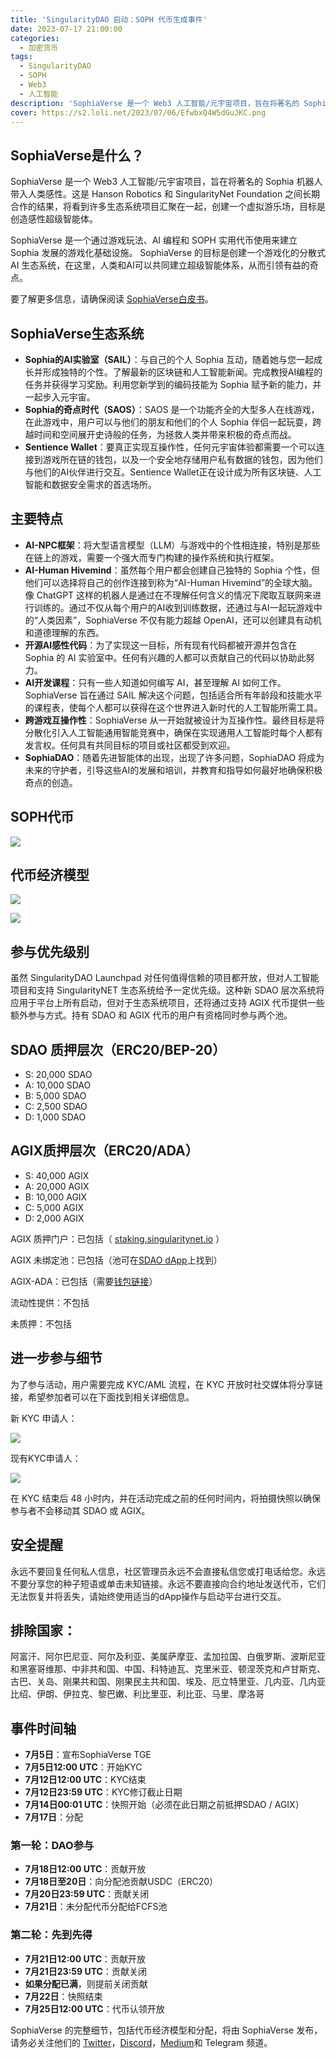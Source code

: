 ```yaml
---
title: 'SingularityDAO 启动：SOPH 代币生成事件'
date: 2023-07-17 21:00:00
categories:
  - 加密货币
tags:
  - SingularityDAO
  - SOPH
  - Web3
  - 人工智能
description: 'SophiaVerse 是一个 Web3 人工智能/元宇宙项目，旨在将著名的 Sophia 机器人带到类人智能。它是汉森机器人和SingularityNet 基金会之间的合作项目，旨在创建一个虚拟游乐场，其目标是创造有感知的超级智能体。SophiaVerse 是一个以游戏化方式建立的基础设施，通过游戏玩法、人工智能编程和 SOPH 实用令牌的使用来追求 Sophia 的发展。其目标是创建一个游戏化的去中心化人工智能生态系统，在这个生态系统中，人类和人工智能可以共同努力，构建超级智能体系，从而实现有益的奇点。'
cover: https://s2.loli.net/2023/07/06/EfwbxQ4W5dGuJKC.png
---
```


## SophiaVerse是什么？

SophiaVerse 是一个 Web3 人工智能/元宇宙项目，旨在将著名的 Sophia 机器人带入人类感性。这是 Hanson Robotics 和 SingularityNet Foundation 之间长期合作的结果，将看到许多生态系统项目汇聚在一起，创建一个虚拟游乐场，目标是创造感性超级智能体。

SophiaVerse 是一个通过游戏玩法、AI 编程和 SOPH 实用代币使用来建立 Sophia 发展的游戏化基础设施。 SophiaVerse 的目标是创建一个游戏化的分散式 AI 生态系统，在这里，人类和AI可以共同建立超级智能体系，从而引领有益的奇点。

要了解更多信息，请确保阅读 [SophiaVerse白皮书](https://uploads-ssl.webflow.com/622c1e6eb1cd192ecedc6225/6478bea1a315bfb5780f59fb_SophiaVerse%20Whitepaper%20v2.0.pdf)。

## SophiaVerse生态系统

- **Sophia的AI实验室（SAIL）**：与自己的个人 Sophia 互动，随着她与您一起成长并形成独特的个性。了解最新的区块链和人工智能新闻。完成教授AI编程的任务并获得学习奖励。利用您新学到的编码技能为 Sophia 赋予新的能力，并一起步入元宇宙。
- **Sophia的奇点时代（SAOS）**：SAOS 是一个功能齐全的大型多人在线游戏，在此游戏中，用户可以与他们的朋友和他们的个人 Sophia 伴侣一起玩耍，跨越时间和空间展开史诗般的任务，为拯救人类并带来积极的奇点而战。
- **Sentience Wallet**：要真正实现互操作性，任何元宇宙体验都需要一个可以连接到游戏所在链的钱包，以及一个安全地存储用户私有数据的钱包，因为他们与他们的AI伙伴进行交互。Sentience Wallet正在设计成为所有区块链、人工智能和数据安全需求的首选场所。

## 主要特点

- **AI-NPC框架**：将大型语言模型（LLM）与游戏中的个性相连接，特别是那些在链上的游戏，需要一个强大而专门构建的操作系统和执行框架。
- **AI-Human Hivemind**：虽然每个用户都会创建自己独特的 Sophia 个性，但他们可以选择将自己的创作连接到称为“AI-Human Hivemind”的全球大脑。像 ChatGPT 这样的机器人是通过在不理解任何含义的情况下爬取互联网来进行训练的。通过不仅从每个用户的AI收到训练数据，还通过与AI一起玩游戏中的“人类因素”，SophiaVerse 不仅有能力超越 OpenAI，还可以创建具有动机和道德理解的东西。
- **开源AI感性代码**：为了实现这一目标，所有现有代码都被开源并包含在 Sophia 的 AI 实验室中。任何有兴趣的人都可以贡献自己的代码以协助此努力。
- **AI开发课程**：只有一些人知道如何编写 AI，甚至理解 AI 如何工作。 SophiaVerse 旨在通过 SAIL 解决这个问题，包括适合所有年龄段和技能水平的课程表，使每个人都可以获得在这个世界进入新时代的人工智能所需工具。
- **跨游戏互操作性**：SophiaVerse 从一开始就被设计为互操作性。最终目标是将分散化引入人工智能通用智能竞赛中，确保在实现通用人工智能时每个人都有发言权。任何具有共同目标的项目或社区都受到欢迎。
- **SophiaDAO**：随着先进智能体的出现，出现了许多问题，SophiaDAO 将成为未来的守护者，引导这些AI的发展和培训，并教育和指导如何最好地确保积极奇点的创造。

## SOPH代币

![](https://s2.loli.net/2023/07/06/Squz7mKOtQyrgJv.png)

## 代币经济模型

![](https://s2.loli.net/2023/07/06/jCoElfQDYctu1qM.png)

![](https://s2.loli.net/2023/07/06/NO4XfibCYSq8loy.png)

## 参与优先级别

虽然 SingularityDAO Launchpad 对任何值得信赖的项目都开放，但对人工智能项目和支持 SingularityNET 生态系统给予一定优先级。这种新 SDAO 层次系统将应用于平台上所有启动，但对于生态系统项目，还将通过支持 AGIX 代币提供一些额外参与方式。持有 SDAO 和 AGIX 代币的用户有资格同时参与两个池。

## SDAO 质押层次（ERC20/BEP-20）

- S: 20,000 SDAO
- A: 10,000 SDAO
- B: 5,000 SDAO
- C: 2,500 SDAO
- D: 1,000 SDAO

## AGIX质押层次（ERC20/ADA）

- S: 40,000 AGIX
- A: 20,000 AGIX
- B: 10,000 AGIX
- C: 5,000 AGIX
- D: 2,000 AGIX

AGIX 质押门户：已包括（ [staking.singularitynet.io](http://staking.singularitynet.io/) ）

AGIX 未绑定池：已包括（池可在[SDAO dApp](https://www.singularitydao.ai/vaults/unbondedvaults)上找到）

AGIX-ADA：已包括（需要[钱包链接](http://mywallets.singularitynet.io/)）

流动性提供：不包括

未质押：不包括

## 进一步参与细节

为了参与活动，用户需要完成 KYC/AML 流程，在 KYC 开放时社交媒体将分享链接，希望参加者可以在下面找到相关详细信息。

新 KYC 申请人：

![](https://s2.loli.net/2023/07/06/PnHF4RajYlqBUQJ.jpg)

现有KYC申请人：

![](https://s2.loli.net/2023/07/06/EdHyzViBRAwaGP6.jpg)

在 KYC 结束后 48 小时内，并在活动完成之前的任何时间内，将拍摄快照以确保参与者不会移动其 SDAO 或 AGIX。

## 安全提醒

永远不要回复任何私人信息，社区管理员永远不会直接私信您或打电话给您。永远不要分享您的种子短语或单击未知链接。永远不要直接向合约地址发送代币，它们无法恢复并将丢失，请始终使用适当的dApp操作与启动平台进行交互。

## 排除国家：

阿富汗、阿尔巴尼亚、阿尔及利亚、美属萨摩亚、孟加拉国、白俄罗斯、波斯尼亚和黑塞哥维那、中非共和国、中国、科特迪瓦、克里米亚、顿涅茨克和卢甘斯克、古巴、关岛、刚果共和国、刚果民主共和国、埃及、厄立特里亚、几内亚、几内亚比绍、伊朗、伊拉克、黎巴嫩、利比里亚、利比亚、马里、摩洛哥

## 事件时间轴

- **7月5日**：宣布SophiaVerse TGE
- **7月5日12:00 UTC**：开始KYC
- **7月12日12:00 UTC**：KYC结束
- **7月12日23:59 UTC**：KYC修订截止日期
- **7月14日00:01 UTC**：快照开始（必须在此日期之前抵押SDAO / AGIX）
- **7月17日**：分配

### 第一轮：DAO参与

- **7月18日12:00 UTC**：贡献开放
- **7月18日至20日**：向分配池贡献USDC（ERC20）
- **7月20日23:59 UTC**：贡献关闭
- **7月21日**：未分配代币分配给FCFS池

### 第二轮：先到先得

- **7月21日12:00 UTC**：贡献开放
- **7月21日23:59 UTC**：贡献关闭
- **如果分配已满**，则提前关闭贡献
- **7月22日**：快照结束
- **7月25日12:00 UTC**：代币认领开放

SophiaVerse 的完整细节，包括代币经济模型和分配，将由 SophiaVerse 发布，请务必关注他们的 [Twitter](https://twitter.com/sophiaverse)，[Discord](http://discord.gg/sophiaverse)，[Medium](https://medium.com/sophiaverse)和 Telegram 频道。
